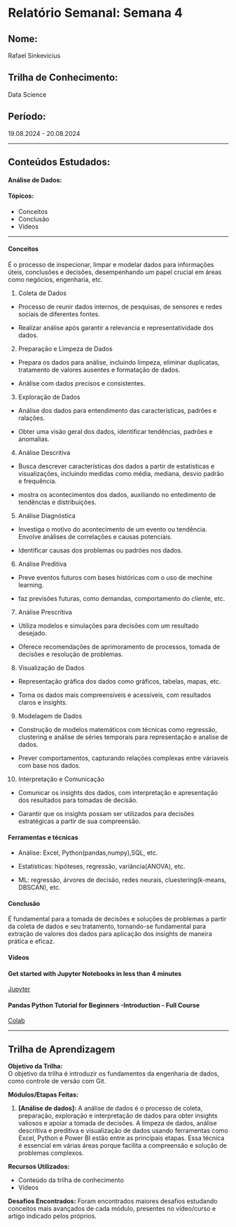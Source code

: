 # Relatório Semanal: Semana 4

## Nome:
Rafael Sinkevicius

## Trilha de Conhecimento:
Data Science

## Período:
19.08.2024 - 20.08.2024

---

## Conteúdos Estudados:

#### Análise de Dados:

#### Tópicos:
- Conceitos
- Conclusão
- Vídeos

---

#### Conceitos
É o processo de inspecionar, limpar e modelar dados para informações úteis, conclusões e decisões, desempenhando um papel crucial em áreas como negócios, engenharia, etc.

1. Coleta de Dados
- Processo de reunir dados internos, de pesquisas, de sensores e redes sociais de diferentes fontes.

- Realizar análise após garantir a relevancia e representatividade dos dados.

2. Preparação e Limpeza de Dados
- Prepara os dados para análise, incluindo limpeza, eliminar duplicatas, tratamento de valores ausentes e formatação de dados.

- Análise com dados precisos e consistentes.

3. Exploração de Dados
- Análise dos dados para entendimento das características, padrões e ralações.

- Obter uma visão geral dos dados, identificar tendências, padrões e anomalias.

4. Análise Descritiva 
- Busca descrever características dos dados a partir de estatísticas e visualizações, incluindo medidas como média, mediana, desvio padrão e frequência.

- mostra os acontecimentos dos dados, auxiliando no entedimento de tendências e distribuições.

5. Análise Diagnóstica
- Investiga o motivo do acontecimento de um evento ou tendência. Envolve análises de correlações e causas potenciais.

- Identificar causas dos problemas ou padrões nos dados.

6. Análise Preditiva
- Preve eventos futuros com bases históricas com o uso de mechine learning.

- faz previsões futuras, como demandas, comportamento do cliente, etc.

7. Análise Prescritiva
- Utiliza modelos e simulações para decisões com um resultado desejado.

- Oferece recomendações de aprimoramento de processos, tomada de decisões e resolução de problemas.

8. Visualização de Dados
-  Representação gráfica dos dados como gráficos, tabelas, mapas, etc. 

- Torna os dados mais compreensíveis e acessíveis, com resultados claros e insights.

9. Modelagem de Dados
- Construção de modelos matemáticos com técnicas como regressão, clustering e análise de séries temporais para representação e analise de dados.

- Prever comportamentos, capturando relações complexas entre váriaveis com base nos dados.

10. Interpretação e Comunicação
- Comunicar os insights dos dados, com interpretação e apresentação dos resultados para tomadas de decisão.

- Garantir que os insights possam ser utilizados para decisões estratégicas a partir de sua compreensão.

#### Ferramentas e técnicas
- Análise: Excel, Python(pandas,numpy),SQL, etc.

- Estatísticas: hipóteses, regressão, variância(ANOVA), etc.

- ML: regressão, árvores de decisão, redes neurais, cluestering(k-means, DBSCAN), etc.

#### Conclusão
É fundamental para a tomada de decisões e soluções de problemas a partir da coleta de dados e seu tratamento, tornando-se fundamental para extração de valores dos dados para aplicação dos insights de maneira prática e eficaz.

#### Vídeos
#### Get started with Jupyter Notebooks in less than 4 minutes
[Jupyter](mynotebooks/)

#### Pandas Python Tutorial for Beginners -Introduction - Full Course
[Colab](https://colab.research.google.com/drive/1HP3jOfFQlElbneNpq994F_ih3OGJ7GoZ?usp=sharing)

---

## Trilha de Aprendizagem

**Objetivo da Trilha:**  
O objetivo da trilha é introduzir os fundamentos da engenharia de dados, como controle de versão com Git.

**Módulos/Etapas Feitas:**  
1. **[Análise de dados]:** A análise de dados é o processo de coleta, preparação, exploração e interpretação de dados para obter insights valiosos e apoiar a tomada de decisões. A limpeza de dados, análise descritiva e preditiva e visualização de dados usando ferramentas como Excel, Python e Power BI estão entre as principais etapas. Essa técnica é essencial em várias áreas porque facilita a compreensão e solução de problemas complexos.

**Recursos Utilizados:**
- Conteúdo da trilha de conhecimento
- Vídeos

<!-- **Principais comandos: (se aplicável)**  
- [Comando 1]
- [Comando 2]
- [Comando 3]
- ... -->

**Desafios Encontrados:**
Foram encontrados maiores desafios estudando conceitos mais avançados de cada módulo, presentes no vídeo/curso e artigo indicado pelos próprios. 

<!-- **Feedback e Ajustes:**  
Descreva qualquer feedback que você recebeu e como você ajustou sua abordagem de estudo com base nesse feedback. -->